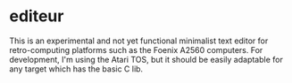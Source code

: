 # editeur
This is an experimental and not yet functional minimalist text editor for retro-computing platforms such as the Foenix A2560 computers.
For development, I'm using the Atari TOS, but it should be easily adaptable for any target which has the basic C lib.
